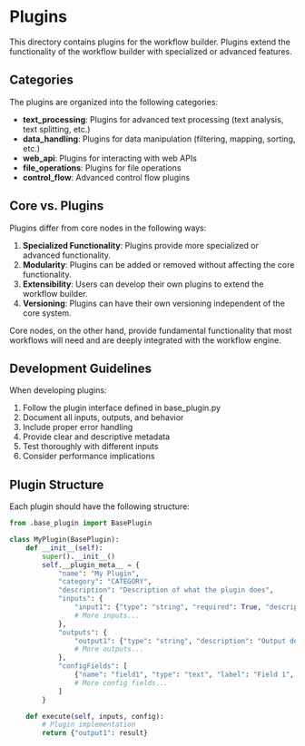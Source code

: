 # Plugins

This directory contains plugins for the workflow builder. Plugins extend the functionality of the workflow builder with specialized or advanced features.

## Categories

The plugins are organized into the following categories:

- **text_processing**: Plugins for advanced text processing (text analysis, text splitting, etc.)
- **data_handling**: Plugins for data manipulation (filtering, mapping, sorting, etc.)
- **web_api**: Plugins for interacting with web APIs
- **file_operations**: Plugins for file operations
- **control_flow**: Advanced control flow plugins

## Core vs. Plugins

Plugins differ from core nodes in the following ways:

1. **Specialized Functionality**: Plugins provide more specialized or advanced functionality.
2. **Modularity**: Plugins can be added or removed without affecting the core functionality.
3. **Extensibility**: Users can develop their own plugins to extend the workflow builder.
4. **Versioning**: Plugins can have their own versioning independent of the core system.

Core nodes, on the other hand, provide fundamental functionality that most workflows will need and are deeply integrated with the workflow engine.

## Development Guidelines

When developing plugins:

1. Follow the plugin interface defined in base_plugin.py
2. Document all inputs, outputs, and behavior
3. Include proper error handling
4. Provide clear and descriptive metadata
5. Test thoroughly with different inputs
6. Consider performance implications

## Plugin Structure

Each plugin should have the following structure:

```python
from .base_plugin import BasePlugin

class MyPlugin(BasePlugin):
    def __init__(self):
        super().__init__()
        self.__plugin_meta__ = {
            "name": "My Plugin",
            "category": "CATEGORY",
            "description": "Description of what the plugin does",
            "inputs": {
                "input1": {"type": "string", "required": True, "description": "Input description"},
                # More inputs...
            },
            "outputs": {
                "output1": {"type": "string", "description": "Output description"},
                # More outputs...
            },
            "configFields": [
                {"name": "field1", "type": "text", "label": "Field 1", "default": ""},
                # More config fields...
            ]
        }

    def execute(self, inputs, config):
        # Plugin implementation
        return {"output1": result}
```

